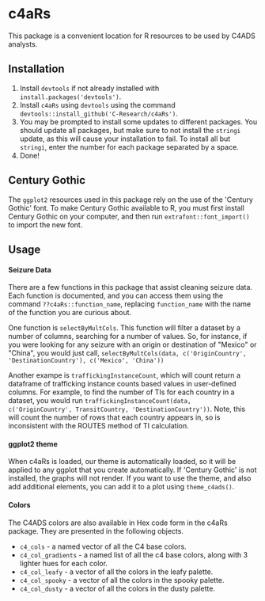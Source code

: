 # c4aRs

This package is a convenient location for R resources to be used by C4ADS analysts.

## Installation

1. Install `devtools` if not already installed with `install.packages('devtools')`.
2. Install `c4aRs` using `devtools` using the command `devtools::install_github('C-Research/c4aRs')`.
3. You may be prompted to install some updates to different packages. You should update all packages, but make sure to not install the `stringi` update, as this will cause your installation to fail. To install all but `stringi`, enter the number for each package separated by a space. 
4. Done!

## Century Gothic

The `ggplot2` resources used in this package rely on the use of the 'Century Gothic' font. To make Century Gothic available to R, you must first install Century Gothic on your computer, and then run `extrafont::font_import()` to import the new font.

## Usage 

#### Seizure Data

There are a few functions in this package that assist cleaning seizure data. Each function is documented, and you can access them using the command `??c4aRs::function_name`, replacing `function_name` with the name of the function you are curious about. 

One function is `selectByMultCols`. This function will filter a dataset by a number of columns, searching for a number of values. So, for instance, if you were looking for any seizure with an origin or destination of "Mexico" or "China", you would just call, `selectByMultCols(data, c('OriginCountry', 'DestinationCountry'), c('Mexico', 'China'))`

Another exampe is `traffickingInstanceCount`, which will count return a dataframe of trafficking instance counts based values in user-defined columns. For example, to find the number of TIs for each country in a dataset, you would run `traffickingInstanceCount(data, c('OriginCountry', TransitCountry, 'DestinationCountry'))`. Note, this will count the number of rows that each country appears in, so is inconsistent with the ROUTES method of TI calculation. 

#### ggplot2 theme 

When c4aRs is loaded, our theme is automatically loaded, so it will be applied to any ggplot that you create automatically. If 'Century Gothic' is not installed, the graphs will not render. If you want to use the theme, and also add additional elements, you can add it to a plot using `theme_c4ads()`.

#### Colors 

The C4ADS colors are also available in Hex code form in the c4aRs package. They are presented in the following objects.

* `c4_cols` - a named vector of all the C4 base colors.
* `c4_col_gradients` - a named list of all the c4 base colors, along with 3 lighter hues for each color.
* `c4_col_leafy` - a vector of all the colors in the leafy palette.
* `c4_col_spooky` - a vector of all the colors in the spooky palette.
* `c4_col_dusty` - a vector of all the colors in the dusty palette.
